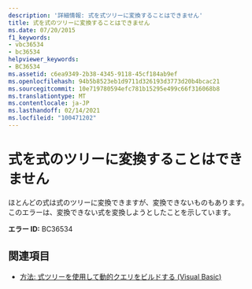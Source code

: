 ```yaml
---
description: '詳細情報: 式を式ツリーに変換することはできません'
title: 式を式のツリーに変換することはできません
ms.date: 07/20/2015
f1_keywords:
- vbc36534
- bc36534
helpviewer_keywords:
- BC36534
ms.assetid: c6ea9349-2b38-4345-9118-45cf184ab9ef
ms.openlocfilehash: 94b5b8523eb1d9711d326193d3773d20b4bcac21
ms.sourcegitcommit: 10e719780594efc781b15295e499c66f316068b8
ms.translationtype: MT
ms.contentlocale: ja-JP
ms.lasthandoff: 02/14/2021
ms.locfileid: "100471202"
---
```

# <a name="expression-cannot-be-converted-into-an-expression-tree"></a>式を式のツリーに変換することはできません

ほとんどの式は式のツリーに変換できますが、変換できないものもあります。 このエラーは、変換できない式を変換しようとしたことを示しています。  
  
 **エラー ID:** BC36534  
  
## <a name="see-also"></a>関連項目

- [方法: 式ツリーを使用して動的クエリをビルドする (Visual Basic)](../programming-guide/concepts/expression-trees/how-to-use-expression-trees-to-build-dynamic-queries.md)
